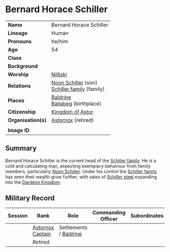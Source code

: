 # Bernard Horace Schiller

|||
| --- | --- |
| **Name** | Bernard Horace Schiller | character.4
| **Lineage** | Human |
| **Pronouns** | he/him |
| **Age** | 54 |
| **Class** | |
| **Background** | |
| **Worship** | [Nilliski](nilliski.md) |
| **Relations** | [Noon Schiller](noon-schiller.md) (son)<br>[Schiller family](../organisations/schiller-family.md) (family) |
| **Places** | [Baldrine](../places/settlements/towns/baldrine.md)<br>[Ballabeg](../places/settlements/villages/ballabeg.md) (birthplace) |
| **Citizenship** | [Kingdom of Astor](../civilisations/kingdom-of-astor/kingdom-of-astor.md) |
| **Organisation(s)** | [Astornox](../organisations/government/astornox/astornox.md) (retired) |
|||
| **Image ID** | |

## Summary

Bernard Horace Schiller is the current head of the [Schiller family](../organisations/schiller-family.md). He is a cold and calculating man, expecting exemplary behaviour from family members, particularly [Noon Schiller](noon-schiller.md). Under his control the [Schiller family](../organisations/schiller-family.md) has seen their wealth grow further, with sales of [Schiller steel](../items/schiller-steel.md) expanding into the [Dardenn Kingdom](../civilisations/dardenn-kingdom/dardenn-kingdom.md).

## Military Record

| Session | Rank | Role | Commanding Officer | Subordinates |
|:---:| --- | --- | --- | --- |
|| [Astornox Captain](../organisations/government/astornox/ranks/astornox-captain.md) | Settlements / [Baldrine](../places/settlements/towns/baldrine.md) |||
|| *Retired* ||||
